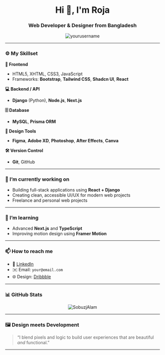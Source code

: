 <h1 align="center">Hi 👋, I'm Roja</h1>
<h3 align="center">Web Developer & Designer from Bangladesh</h3>

<p align="center">
  <img src="https://komarev.com/ghpvc/?username=yourusername&label=Profile%20views&color=0e75b6&style=flat" alt="yourusername" />
</p>

---

### ⚙️ My Skillset

**🔧 Frontend**
- HTML5, XHTML, CSS3, JavaScript
- Frameworks: **Bootstrap**, **Tailwind CSS**, **Shadcn UI**, **React**

**💻 Backend / API**
- **Django** (Python), **Node.js**, **Next.js**

**🗄️ Database**
- **MySQL**, **Prisma ORM**

**🎨 Design Tools**
- **Figma**, **Adobe XD**, **Photoshop**, **After Effects**, **Canva**

**🛠️ Version Control**
- **Git**, GitHub

---

### 🧠 I’m currently working on
- Building full-stack applications using **React + Django**
- Creating clean, accessible UI/UX for modern web projects
- Freelance and personal web projects

---

### 🌱 I’m learning
- Advanced **Next.js** and **TypeScript**
- Improving motion design using **Framer Motion**

---

### 📫 How to reach me
- 💼 [LinkedIn](https://linkedin.com/in/sobuzj)
- ✉️ Email: `your@email.com`
- 🌐 Design: [Dribbble](https://dribbble.com/sobuzj)

---

### 📊 GitHub Stats

<p align="center">
  <img src="https://github-readme-stats.vercel.app/api?username=SobuzjAlam&show_icons=true&theme=radical" alt="SobuzjAlam" />
</p>

---

### 🖼️ Design meets Development
> “I blend pixels and logic to build user experiences that are beautiful *and* functional.”

---


